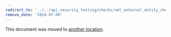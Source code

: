 ```yaml
---
redirect_to: '../../api_security_testing/checks/xml_external_entity_check.md'
remove_date: '2024-07-08'
---
```


This document was moved to [another location](../../api_security_testing/checks/xml_external_entity_check.md).

<!-- This redirect file can be deleted after <2024-07-08>. -->
<!-- Redirects that point to other docs in the same project expire in three months. -->
<!-- Redirects that point to docs in a different project or site (for example, link is not relative and starts with `https:`) expire in one year. -->
<!-- Before deletion, see: https://docs.gitlab.com/ee/development/documentation/redirects.html -->